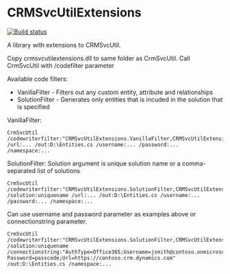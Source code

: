 CRMSvcUtilExtensions
====================

[![Build status](https://ci.appveyor.com/api/projects/status/ra3tvaflxufktox0/branch/master?svg=true)](https://ci.appveyor.com/project/bassetassen/crmsvcutilextensions/branch/master)

A library with extensions to CRMSvcUtil.

Copy crmsvcutilextensions.dll to same folder as CrmSvcUtil. Call CrmSvcUtil with /codefilter parameter

Available code filters:
* VanillaFilter - Filters out any custom entity, attribute and relationships
* SolutionFilter - Generates only entities that is incuded in the solution that is specified

VanillaFilter:
```
CrmSvcUtil /codewriterfilter:"CRMSvcUtilExtensions.VanillaFilter,CRMSvcUtilExtensions"
/url:... /out:D:\Entities.cs /username:... /password:... /namespace:...
```

SolutionFilter:
Solution argument is unique solution name or a comma-separated list of solutions
```
CrmSvcUtil /codewriterfilter:"CRMSvcUtilExtensions.SolutionFilter,CRMSvcUtilExtensions"
/solution:uniquename /url:... /out:D:\Entities.cs /username:... /password:... /namespace:...
```

Can use username and password parameter as examples above or connectionstring parameter.
```
CrmSvcUtil /codewriterfilter:"CRMSvcUtilExtensions.SolutionFilter,CRMSvcUtilExtensions"
/solution:uniquename /connectionstring:"AuthType=Office365;Username=jsmith@contoso.onmicrosoft.com; Password=passcode;Url=https://contoso.crm.dynamics.com" /out:D:\Entities.cs /namespace:...
```
